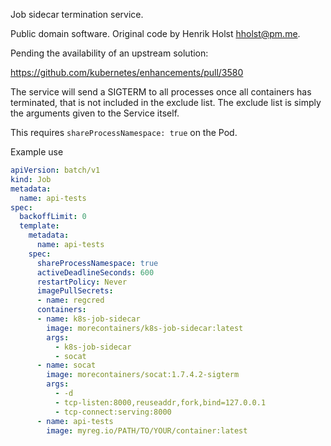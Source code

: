 Job sidecar termination service.

Public domain software.  Original code by Henrik Holst <hholst@pm.me>.

Pending the availability of an upstream solution:

https://github.com/kubernetes/enhancements/pull/3580

The service will send a SIGTERM to all processes once all containers has terminated,
that is not included in the exclude list.  The exclude list is simply the arguments
given to the Service itself.

This requires `shareProcessNamespace: true` on the Pod.

Example use

```yaml
apiVersion: batch/v1
kind: Job
metadata:
  name: api-tests
spec:
  backoffLimit: 0
  template:
    metadata:
      name: api-tests
    spec:
      shareProcessNamespace: true
      activeDeadlineSeconds: 600
      restartPolicy: Never
      imagePullSecrets:
      - name: regcred
      containers:
      - name: k8s-job-sidecar
        image: morecontainers/k8s-job-sidecar:latest
        args:
          - k8s-job-sidecar
          - socat
      - name: socat
        image: morecontainers/socat:1.7.4.2-sigterm
        args:
          - -d
          - tcp-listen:8000,reuseaddr,fork,bind=127.0.0.1
          - tcp-connect:serving:8000
      - name: api-tests
        image: myreg.io/PATH/TO/YOUR/container:latest
```
